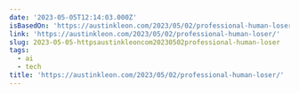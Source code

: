 ```yaml
---
date: '2023-05-05T12:14:03.000Z'
isBasedOn: 'https://austinkleon.com/2023/05/02/professional-human-loser/'
link: 'https://austinkleon.com/2023/05/02/professional-human-loser/'
slug: 2023-05-05-httpsaustinkleoncom20230502professional-human-loser
tags:
  - ai
  - tech
title: 'https://austinkleon.com/2023/05/02/professional-human-loser/'
---
```


